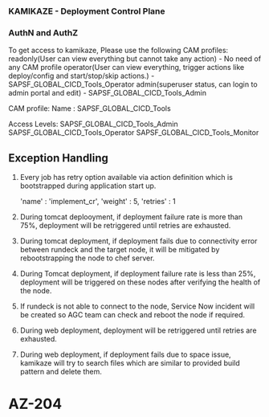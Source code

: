 ### KAMIKAZE - Deployment Control Plane

### AuthN and AuthZ
To get access to kamikaze, Please use the following CAM profiles:
readonly(User can view everything but cannot take any action) - No need of any CAM profile
operator(User can view everything, trigger actions like deploy/config and start/stop/skip actions.) - SAPSF_GLOBAL_CICD_Tools_Operator
admin(superuser status, can login to admin portal and edit) - SAPSF_GLOBAL_CICD_Tools_Admin

CAM profile:
Name : SAPSF_GLOBAL_CICD_Tools
 
Access Levels:
SAPSF_GLOBAL_CICD_Tools_Admin
SAPSF_GLOBAL_CICD_Tools_Operator
SAPSF_GLOBAL_CICD_Tools_Monitor

## Exception Handling

1. Every job has retry option available via action definition which is bootstrapped during application start up.
    
    'name' : 'implement_cr',
    'weight' : 5,
    'retries' : 1

2. During tomcat deplooyment, if deployment failure rate is more than 75%, deployment will be retriggered until retries are exhausted.
3. During tomcat deployment, if deployment fails due to connectivity error between rundeck and the target node, it will be mitigated by rebootstrapping the node to chef server.
4. During Tomcat deployment, if deployment failure rate is less than 25%, deployment will be triggered on these nodes after verifying the health of the node.
5. If rundeck is not able to connect to the node, Service Now incident will be created so AGC team can check and reboot the node if required.
6. During web deployment, deployment will be retriggered until retries are exhausted.
7. During web deployment, if deployment fails due to space issue, kamikaze will try to search files which are similar to provided build pattern and delete them.
# AZ-204
